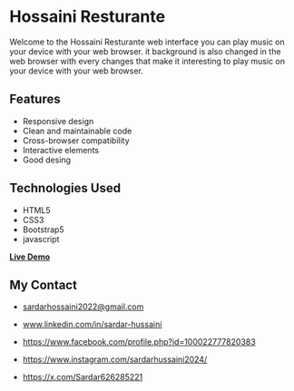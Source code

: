 # Hossaini Resturante

Welcome to the Hossaini Resturante web interface you can play music on your device with your web browser. it background is also changed in the web browser with every changes that make it interesting to play music on your device with your web browser.

## Features

- Responsive design
- Clean and maintainable code
- Cross-browser compatibility
- Interactive elements
- Good desing

## Technologies Used

- HTML5
- CSS3
- Bootstrap5
- javascript

<b>[Live Demo](https://sardarhossaini.github.io/Hossaini-Restaurante/)</b>

## My Contact

- [sardarhossaini2022@gmail.com](mailto:sardarhossaini2022@gmail.com)
- www.linkedin.com/in/sardar-hussaini

- https://www.facebook.com/profile.php?id=100022777820383

- https://www.instagram.com/sardarhussaini2024/

- https://x.com/Sardar626285221
